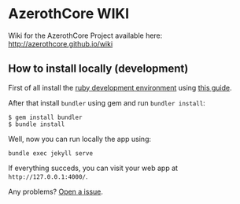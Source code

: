 # AzerothCore WIKI

Wiki for the AzerothCore Project available here: http://azerothcore.github.io/wiki

## How to install locally (development)

First of all install the [ruby development environment](https://jekyllrb.com/docs/installation/) using [this guide](https://jekyllrb.com/docs/installation/).

After that install `bundler` using gem and run `bundler install`:
```
$ gem install bundler
$ bundle install
```

Well, now you can run locally the app using:
```
bundle exec jekyll serve
```

If everything succeds, you can visit your web app at `http://127.0.0.1:4000/`.

Any problems? [Open a issue](https://github.com/azerothcore/wiki/issues/new).

